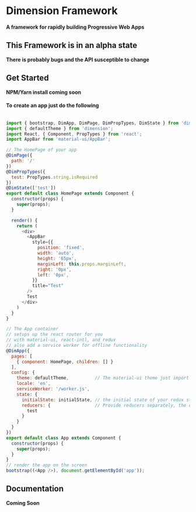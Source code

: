# Dimension Framework
**A framework for rapidly building Progressive Web Apps**

## This Framework is in an alpha state
**There is probably bugs and the API susceptible to change**

## Get Started
**NPM/Yarn install coming soon**

#### To create an app just do the following
```javascript

import { bootstrap, DimApp, DimPage, DimPropTypes, DimState } from 'dimension';
import { defaultTheme } from 'dimension';
import React, { Component, PropTypes } from 'react';
import AppBar from 'material-ui/AppBar';

// The HomePage of your app
@DimPage({
  path: '/'
})
@DimPropTypes({
  test: PropTypes.string.isRequired
})
@DimState(['test'])
export default class HomePage extends Component {
  constructor(props) {
    super(props);
  }

  render() {
    return (
      <div>
        <AppBar
          style={{
            position: 'fixed',
            width: 'auto',
            height: '65px',
            marginLeft: this.props.marginLeft,
            right: '0px',
            left: '0px',
          }}
          title="Test"
        />
        Test
      </div>
    )
  }
}

// The App container
// setups up the react router for you
// with material-ui, react-intl, and redux
// also add a service worker for offline functionality
@DimApp({
  pages: [
    { component: HomePage, children: [] }
  ],
  config: {
    theme: defaultTheme,          // The material-ui theme just import the default one or create your own
    locale: 'en',
    serviceWorker: '/worker.js',
    state: {
      initialState: initialState, // the initial state of your redux store
      reducers: {                 // Provide reducers separately, the decorator will combine them for you
        test
      }
    }
  }
})
export default class App extends Component {
  constructor(props) {
    super(props);
  }
}
// render the app on the screen
bootstrap((<App />), document.getElementById('app'));

```

## Documentation
**Coming Soon**